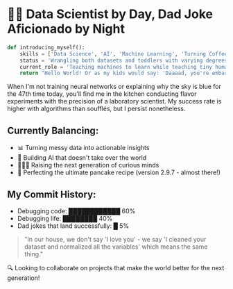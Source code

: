 # 👨‍💻 Data Scientist by Day, Dad Joke Aficionado by Night

```python
def introducing_myself():
    skills = ['Data Science', 'AI', 'Machine Learning', 'Turning Coffee into Code']
    status = 'Wrangling both datasets and toddlers with varying degrees of success'
    current_role = 'Teaching machines to learn while teaching tiny humans to human'
    return "Hello World! Or as my kids would say: 'Daaaad, you're embarrassing me!'"
```

When I'm not training neural networks or explaining why the sky is blue for the 47th time today, you'll find me in the kitchen conducting flavor experiments with the precision of a laboratory scientist. My success rate is higher with algorithms than soufflés, but I persist nonetheless.

## Currently Balancing:
- 📊 Turning messy data into actionable insights
- 🤖 Building AI that doesn't take over the world
- 👨‍👧‍👦 Raising the next generation of curious minds
- 🍳 Perfecting the ultimate pancake recipe (version 2.9.7 - almost there!)

## My Commit History:
- Debugging code: ████████████ 60%
- Debugging life: ████████ 40%
- Dad jokes that land successfully: █ 5%

> "In our house, we don't say 'I love you' - we say 'I cleaned your dataset and normalized all the variables' which means the same thing."

🔍 Looking to collaborate on projects that make the world better for the next generation!
